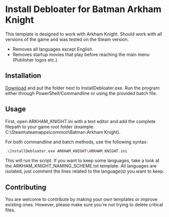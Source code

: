 # Install Debloater for Batman Arkham Knight

This template is designed to work with Arkham Knight. Should work with all versions of the game and was tested on the Steam version. 
- Removes all languages except English.
- Removes startup movies that play before reaching the main menu (Publisher logos etc.).

## Installation

[Download](https://github.com/neatodev/InstallDebloater/blob/main/templates/ARKHAM_KNIGHT/ARKHAM_KNIGHT.zip) and put the folder next to InstallDebloater.exe. Run the program either through PowerShell/Commandline or using the provided batch file.

## Usage

First, open ARKHAM_KNIGHT.ini with a text editor and add the complete filepath to your game root folder (example: C:\Steam\steamapps\common\Batman Arkham Knight).

For both commandline and batch methods, use the following syntax:

```bash
.\InstallDebloater.exe ARKHAM_KNIGHT\ARKHAM_KNIGHT.ini
```
This will run the script.
If you want to keep some languages, take a look at the ARKHAM_KNIGHT_NAMING_SCHEME.txt template. All languages are isolated, just comment the lines related to the language(s) you want to keep. 

## Contributing
You are welcome to contribute by making your own templates or improve existing ones. However, please make sure you're not trying to delete critical files. 
